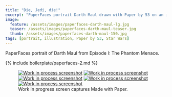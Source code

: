 ```yaml
---
title: "Die, Jedi, die!"
excerpt: "PaperFaces portrait Darth Maul drawn with Paper by 53 on an iPad."
image: 
  feature: /assets/images/paperfaces-darth-maul-lg.jpg
  teaser: /assets/images/paperfaces-darth-maul-teaser.jpg
  thumb: /assets/images/paperfaces-darth-maul-150.jpg
tags: [portrait, illustration, Paper by 53, Star Wars]
---
```


PaperFaces portrait of Darth Maul from Episode I: The Phantom Menace.

{% include boilerplate/paperfaces-2.md %}

<figure class="third">
	<a href="{{ site.url }}/assets/images/paperfaces-darth-maul-process-1-lg.jpg"><img src="{{ site.url }}/assets/images/paperfaces-darth-maul-process-1-600.jpg" alt="Work in process screenshot"></a>
	<a href="{{ site.url }}/assets/images/paperfaces-darth-maul-process-2-lg.jpg"><img src="{{ site.url }}/assets/images/paperfaces-darth-maul-process-2-600.jpg" alt="Work in process screenshot"></a>
	<a href="{{ site.url }}/assets/images/paperfaces-darth-maul-process-3-lg.jpg"><img src="{{ site.url }}/assets/images/paperfaces-darth-maul-process-3-600.jpg" alt="Work in process screenshot"></a>
	<a href="{{ site.url }}/assets/images/paperfaces-darth-maul-process-4-lg.jpg"><img src="{{ site.url }}/assets/images/paperfaces-darth-maul-process-4-600.jpg" alt="Work in process screenshot"></a>
	<a href="{{ site.url }}/assets/images/paperfaces-darth-maul-process-5-lg.jpg"><img src="{{ site.url }}/assets/images/paperfaces-darth-maul-process-5-600.jpg" alt="Work in process screenshot"></a>
	<figcaption>Work in progress screen captures Made with Paper.</figcaption>
</figure>
